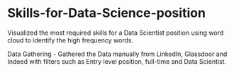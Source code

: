 # Skills-for-Data-Science-position
Visualized the most required skills for a Data Scientist position using word cloud to identify the high frequency words.

Data Gathering - Gathered the Data manually from LinkedIn, Glassdoor and Indeed with filters such as Entry level position, full-time and Data Scientist.

